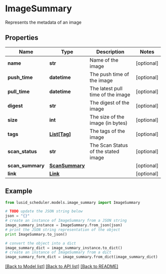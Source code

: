 # ImageSummary

Represents the metadata of an image

## Properties
Name | Type | Description | Notes
------------ | ------------- | ------------- | -------------
**name** | **str** | Name of the image | [optional] 
**push_time** | **datetime** | The push time of the image | [optional] 
**pull_time** | **datetime** | The latest pull time of the image | [optional] 
**digest** | **str** | The digest of the image | [optional] 
**size** | **int** | The size of the image (in bytes) | [optional] 
**tags** | [**List[Tag]**](Tag.md) | The tags of the image | [optional] 
**scan_status** | **str** | The Scan Status of the stated image | [optional] 
**scan_summary** | [**ScanSummary**](ScanSummary.md) |  | [optional] 
**link** | [**Link**](Link.md) |  | [optional] 

## Example

```python
from lusid_scheduler.models.image_summary import ImageSummary

# TODO update the JSON string below
json = "{}"
# create an instance of ImageSummary from a JSON string
image_summary_instance = ImageSummary.from_json(json)
# print the JSON string representation of the object
print ImageSummary.to_json()

# convert the object into a dict
image_summary_dict = image_summary_instance.to_dict()
# create an instance of ImageSummary from a dict
image_summary_form_dict = image_summary.from_dict(image_summary_dict)
```
[[Back to Model list]](../README.md#documentation-for-models) [[Back to API list]](../README.md#documentation-for-api-endpoints) [[Back to README]](../README.md)


